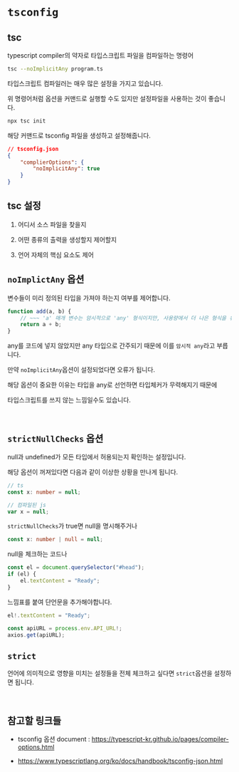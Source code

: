 # `tsconfig`

## tsc

typescript compiler의 약자로 타입스크립트 파일을 컴파일하는 명령어

```zsh
tsc --noImplicitAny program.ts
```

타입스크립트 컴파일러는 매우 많은 설정을 가지고 있습니다.

위 명령어처럼 옵션을 커맨드로 실행할 수도 있지만 설정파일을 사용하는 것이 좋습니다.

```zsh
npx tsc init
```

해당 커맨드로 tsconfig 파일을 생성하고 설정해줍니다.

```json
// tsconfig.json
{
	"complierOptions": {
		"noImplicitAny": true
	}
}
```

## tsc 설정

1. 어디서 소스 파일을 찾을지

2. 어떤 종류의 출력을 생성할지 제어할지

3. 언어 자체의 핵심 요소도 제어

## `noImplictAny` 옵션

변수들이 미리 정의된 타입을 가져야 하는지 여부를 제어합니다.

```ts
function add(a, b) {
	// ~~~ 'a' 매개 변수는 암시적으로 'any' 형식이지만, 사용량에서 더 나은 형식을 유추할 수 있습니다.ts(7044)
	return a + b;
}
```

any를 코드에 넣지 않았지만 any 타입으로 간주되기 때문에 이를 `암시적 any`라고 부릅니다.

만약 `noImplicitAny`옵션이 설정되었다면 오류가 됩니다.

해당 옵션이 중요한 이유는 타입을 any로 선언하면 타입체커가 무력해지기 때문에

타입스크립트를 쓰지 않는 느낌일수도 있습니다.

<br />

## `strictNullChecks` 옵션

null과 undefined가 모든 타입에서 허용되는지 확인하는 설정입니다.

해당 옵션이 꺼져있다면 다음과 같이 이상한 상황을 만나게 됩니다.

```ts
// ts
const x: number = null;

// 컴파일된 js
var x = null;
```

`strictNullChecks`가 true면 null을 명시해주거나

```ts
const x: number | null = null;
```

null을 체크하는 코드나

```ts
const el = document.querySelector("#head");
if (el) {
	el.textContent = "Ready";
}
```

느낌표를 붙여 단언문을 추가해야합니다.

```ts
el!.textContent = "Ready";

const apiURL = process.env.API_URL!;
axios.get(apiURL);
```

## `strict`

언어에 의미적으로 영향을 미치는 설정들을 전체 체크하고 싶다면 `strict`옵션을 설정하면 됩니다.

<br />

## 참고할 링크들

- tsconfig 옵션 document : https://typescript-kr.github.io/pages/compiler-options.html

- https://www.typescriptlang.org/ko/docs/handbook/tsconfig-json.html
